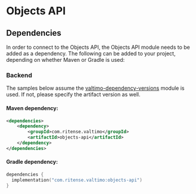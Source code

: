# Objects API

## Dependencies

In order to connect to the Objects API, the Objects API module needs to be added as a dependency. The
following can be added to your project, depending on whether Maven or Gradle is used:

### Backend
The samples below assume the [valtimo-dependency-versions](../core/valtimo-dependency-versions.md) module is used.
If not, please specify the artifact version as well.

#### Maven dependency:
```xml
<dependencies>
    <dependency>
        <groupId>com.ritense.valtimo</groupId>
        <artifactId>objects-api</artifactId>
    </dependency>
</dependencies>
```

#### Gradle dependency:
```kotlin
dependencies {
  implementation("com.ritense.valtimo:objects-api")
}
```
